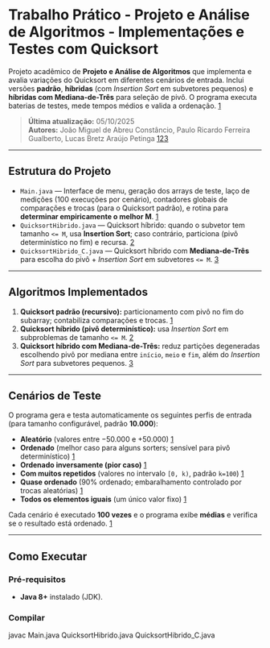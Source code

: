 # Trabalho Prático  - Projeto e Análise de Algoritmos - Implementações e Testes com Quicksort

Projeto acadêmico de **Projeto e Análise de Algoritmos** que implementa e avalia variações do Quicksort em diferentes cenários de entrada. Inclui versões **padrão**, **híbridas** (com *Insertion Sort* em subvetores pequenos) e **híbridas com Mediana-de-Três** para seleção de pivô. O programa executa baterias de testes, mede tempos médios e valida a ordenação.  [1](https://sgapucminasbr-my.sharepoint.com/personal/1336147_sga_pucminas_br/Documents/Arquivos%20de%20Microsoft%20Copilot%20Chat/Main.java)

> **Última atualização:** 05/10/2025  
> **Autores:** João Miguel de Abreu Constâncio, Paulo Ricardo Ferreira Gualberto, Lucas Bretz Araújo Petinga  [1](https://sgapucminasbr-my.sharepoint.com/personal/1336147_sga_pucminas_br/Documents/Arquivos%20de%20Microsoft%20Copilot%20Chat/Main.java)[2](https://sgapucminasbr-my.sharepoint.com/personal/1336147_sga_pucminas_br/Documents/Arquivos%20de%20Microsoft%20Copilot%20Chat/QuicksortHibrido.java)[3](https://sgapucminasbr-my.sharepoint.com/personal/1336147_sga_pucminas_br/Documents/Arquivos%20de%20Microsoft%20Copilot%20Chat/QuicksortHibrido_C.java)

---

## Estrutura do Projeto

- `Main.java` — Interface de menu, geração dos arrays de teste, laço de medições (100 execuções por cenário), contadores globais de comparações e trocas (para o Quicksort padrão), e rotina para **determinar empiricamente o melhor M**.  [1](https://sgapucminasbr-my.sharepoint.com/personal/1336147_sga_pucminas_br/Documents/Arquivos%20de%20Microsoft%20Copilot%20Chat/Main.java)
- `QuicksortHibrido.java` — Quicksort híbrido: quando o subvetor tem tamanho `<= M`, usa **Insertion Sort**; caso contrário, particiona (pivô determinístico no fim) e recursa.  [2](https://sgapucminasbr-my.sharepoint.com/personal/1336147_sga_pucminas_br/Documents/Arquivos%20de%20Microsoft%20Copilot%20Chat/QuicksortHibrido.java)
- `QuicksortHibrido_C.java` — Quicksort híbrido com **Mediana-de-Três** para escolha do pivô + *Insertion Sort* em subvetores `<= M`.  [3](https://sgapucminasbr-my.sharepoint.com/personal/1336147_sga_pucminas_br/Documents/Arquivos%20de%20Microsoft%20Copilot%20Chat/QuicksortHibrido_C.java)

---

## Algoritmos Implementados

1. **Quicksort padrão (recursivo):** particionamento com pivô no fim do subarray; contabiliza comparações e trocas.  [1](https://sgapucminasbr-my.sharepoint.com/personal/1336147_sga_pucminas_br/Documents/Arquivos%20de%20Microsoft%20Copilot%20Chat/Main.java)
2. **Quicksort híbrido (pivô determinístico):** usa *Insertion Sort* em subproblemas de tamanho `<= M`.  [2](https://sgapucminasbr-my.sharepoint.com/personal/1336147_sga_pucminas_br/Documents/Arquivos%20de%20Microsoft%20Copilot%20Chat/QuicksortHibrido.java)
3. **Quicksort híbrido com Mediana-de-Três:** reduz partições degeneradas escolhendo pivô por mediana entre `início`, `meio` e `fim`, além do *Insertion Sort* para subvetores pequenos.  [3](https://sgapucminasbr-my.sharepoint.com/personal/1336147_sga_pucminas_br/Documents/Arquivos%20de%20Microsoft%20Copilot%20Chat/QuicksortHibrido_C.java)

---

## Cenários de Teste

O programa gera e testa automaticamente os seguintes perfis de entrada (para tamanho configurável, padrão **10.000**):

- **Aleatório** (valores entre −50.000 e +50.000)  [1](https://sgapucminasbr-my.sharepoint.com/personal/1336147_sga_pucminas_br/Documents/Arquivos%20de%20Microsoft%20Copilot%20Chat/Main.java)  
- **Ordenado** (melhor caso para alguns sorters; sensível para pivô determinístico)  [1](https://sgapucminasbr-my.sharepoint.com/personal/1336147_sga_pucminas_br/Documents/Arquivos%20de%20Microsoft%20Copilot%20Chat/Main.java)  
- **Ordenado inversamente (pior caso)**  [1](https://sgapucminasbr-my.sharepoint.com/personal/1336147_sga_pucminas_br/Documents/Arquivos%20de%20Microsoft%20Copilot%20Chat/Main.java)  
- **Com muitos repetidos** (valores no intervalo `[0, k)`, padrão `k=100`)  [1](https://sgapucminasbr-my.sharepoint.com/personal/1336147_sga_pucminas_br/Documents/Arquivos%20de%20Microsoft%20Copilot%20Chat/Main.java)  
- **Quase ordenado** (90% ordenado; embaralhamento controlado por trocas aleatórias)  [1](https://sgapucminasbr-my.sharepoint.com/personal/1336147_sga_pucminas_br/Documents/Arquivos%20de%20Microsoft%20Copilot%20Chat/Main.java)  
- **Todos os elementos iguais** (um único valor fixo)  [1](https://sgapucminasbr-my.sharepoint.com/personal/1336147_sga_pucminas_br/Documents/Arquivos%20de%20Microsoft%20Copilot%20Chat/Main.java)

Cada cenário é executado **100 vezes** e o programa exibe **médias** e verifica se o resultado está ordenado.  [1](https://sgapucminasbr-my.sharepoint.com/personal/1336147_sga_pucminas_br/Documents/Arquivos%20de%20Microsoft%20Copilot%20Chat/Main.java)

---

## Como Executar

### Pré-requisitos
- **Java 8+** instalado (JDK).

### Compilar

javac Main.java QuicksortHibrido.java QuicksortHibrido_C.java
